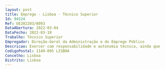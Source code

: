 ```yaml
--- 
layout: post
title: Emprego - Lisboa - Técnico Superior
Id: 94524
Ref: OE202203/0093
DataAbertura: 2022-03-04
DataFecho: 2022-03-18
Trabalho: Técnico Superior
Empregador: Direção-Geral da Administração e do Emprego Público
Descricao: Exercer com responsabilidade e autonomia técnica, ainda que com enquadramento superior qualificado, funções de desenvolvimento de estratégias de comunicação e marketing digital  gestão de conteúdos no portal da DGAEP  desenvolvimento de templates e layouts com recurso à ferramenta Microsoft Office e Adobe Creative Cloud  formatação e paginação em Microsoft Word para impressão de publicações.
CodigoPostal: 1149-095 LISBOA
Concelho: Lisboa
Distrito: Lisboa
--- 
```

